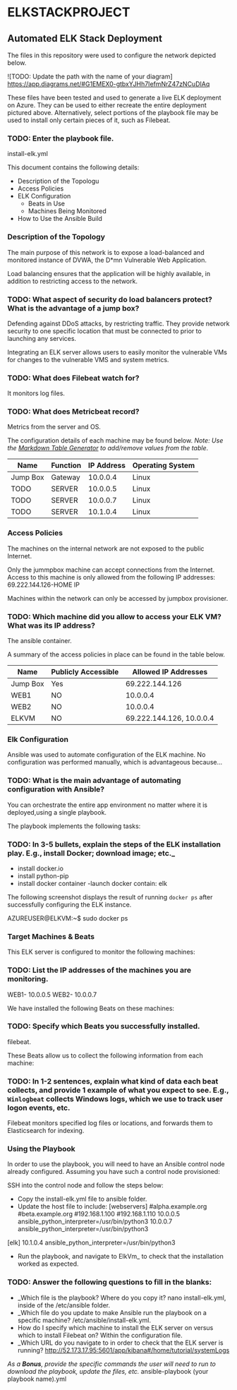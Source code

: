 # ELKSTACKPROJECT
## Automated ELK Stack Deployment

The files in this repository were used to configure the network depicted below.

![TODO: Update the path with the name of your diagram] https://app.diagrams.net/#G1EMEX0-gtbxYJHh7IefmNrZ47zNCuDIAq

These files have been tested and used to generate a live ELK deployment on Azure. They can be used to either recreate the entire deployment pictured above. Alternatively, select portions of the playbook file may be used to install only certain pieces of it, such as Filebeat.

  ### TODO: Enter the playbook file. 
  install-elk.yml

This document contains the following details:
- Description of the Topologu
- Access Policies
- ELK Configuration
  - Beats in Use
  - Machines Being Monitored
- How to Use the Ansible Build


### Description of the Topology

The main purpose of this network is to expose a load-balanced and monitored instance of DVWA, the D*mn Vulnerable Web Application.

Load balancing ensures that the application will be highly available, in addition to restricting access to the network.
### TODO: What aspect of security do load balancers protect? What is the advantage of a jump box? 
Defending against DDoS attacks, by restricting traffic. 
They provide network security to one specific location that must be connected to prior to launching any services. 


Integrating an ELK server allows users to easily monitor the vulnerable VMs for changes to the vulnerable VMS and system metrics.
### TODO: What does Filebeat watch for? 
It monitors log files.
### TODO: What does Metricbeat record?
Metrics from the server and OS.

The configuration details of each machine may be found below.
_Note: Use the [Markdown Table Generator](http://www.tablesgenerator.com/markdown_tables) to add/remove values from the table_.

| Name     | Function | IP Address | Operating System |
|----------|----------|------------|------------------|
| Jump Box | Gateway  | 10.0.0.4   | Linux            |
| TODO     | SERVER   | 10.0.0.5   | Linux            |
| TODO     | SERVER   | 10.0.0.7   | Linux            |
| TODO     | SERVER   | 10.1.0.4   | Linux            |

### Access Policies

The machines on the internal network are not exposed to the public Internet. 

Only the jummpbox machine can accept connections from the Internet. Access to this machine is only allowed from the following IP addresses: 69.222.144.126-HOME IP 

Machines within the network can only be accessed by jumpbox provisioner.
### TODO: Which machine did you allow to access your ELK VM? What was its IP address?
The ansible container. 

A summary of the access policies in place can be found in the table below.

| Name     | Publicly Accessible | Allowed IP Addresses |
|----------|---------------------|----------------------|
| Jump Box |  Yes                | 69.222.144.126       |
| WEB1     |  NO                 | 10.0.0.4             |
| WEB2     |  NO                 | 10.0.0.4             |
| ELKVM    |  NO                 | 69.222.144.126, 10.0.0.4 |
### Elk Configuration

Ansible was used to automate configuration of the ELK machine. No configuration was performed manually, which is advantageous because...
### TODO: What is the main advantage of automating configuration with Ansible? 
You can orchestrate the entire app environment no matter where it is deployed,using a single playbook. 



The playbook implements the following tasks:
### TODO: In 3-5 bullets, explain the steps of the ELK installation play. E.g., install Docker; download image; etc._
- install docker.io
- install python-pip
- install docker container
-launch docker contain: elk


The following screenshot displays the result of running `docker ps` after successfully configuring the ELK instance.

AZUREUSER@ELKVM:~$ sudo docker ps


### Target Machines & Beats
This ELK server is configured to monitor the following machines:
### TODO: List the IP addresses of the machines you are monitoring.
WEB1- 10.0.0.5
WEB2- 10.0.0.7


We have installed the following Beats on these machines:
### TODO: Specify which Beats you successfully installed. 
filebeat. 

These Beats allow us to collect the following information from each machine:
### TODO: In 1-2 sentences, explain what kind of data each beat collects, and provide 1 example of what you expect to see. E.g., `Winlogbeat` collects Windows logs, which we use to track user logon events, etc.
Filebeat monitors specified log files or locations, and forwards them to Elasticsearch for indexing.

### Using the Playbook
In order to use the playbook, you will need to have an Ansible control node already configured. Assuming you have such a control node provisioned: 

SSH into the control node and follow the steps below:
- Copy the install-elk.yml file to ansible folder.
- Update the host file to include:
[webservers]
#alpha.example.org
#beta.example.org
#192.168.1.100
#192.168.1.110
10.0.0.5 ansible_python_interpreter=/usr/bin/python3
10.0.0.7 ansible_python_interpreter=/usr/bin/python3

[elk]
10.1.0.4 ansible_python_interpreter=/usr/bin/python3


- Run the playbook, and navigate to ElkVm_ to check that the installation worked as expected.

### TODO: Answer the following questions to fill in the blanks:
- _Which file is the playbook? Where do you copy it? nano install-elk.yml, inside of the /etc/ansible folder. 
- _Which file do you update to make Ansible run the playbook on a specific machine? /etc/ansible/install-elk.yml. 
- How do I specify which machine to install the ELK server on versus which to install Filebeat on? Within the configuration file. 
- _Which URL do you navigate to in order to check that the ELK server is running? http://52.173.17.95:5601/app/kibana#/home/tutorial/systemLogs


_As a **Bonus**, provide the specific commands the user will need to run to download the playbook, update the files, etc._
ansible-playbook (your playbook name).yml

